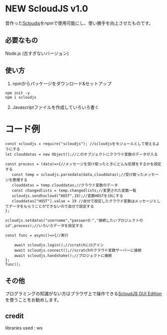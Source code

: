 # NEW ScloudJS v1.0

昔作った[Scloudjs](https://github.com/xxXFreezerXxx/ScloudJS)をnpmで使用可能にし、使い勝手を向上させたものです。

## 必要なもの
Node.js (古すぎないバージョン)
## 使い方
1. npmからパッケージをダウンロード&セットアップ
```
npm init -y
npm i scloudjs
```
2. Javascriptファイルを作成していろいろ書く

# コード例
```
const scloudjs = require("scloudjs"); //scloudjsをモジュールとして使えるようにする
let clouddatas = new Object();//このオブジェクトにクラウド変数のデータが入る

const process = (data)=>{//メッセージを受け取ったときにどんな処理をするかを設定する
   const temp = scloudjs.parsedata(data,clouddatas);//受け取ったメッセージを整理する
   clouddatas = temp.clouddatas;//クラウド変数のデータ
   const changedlists = temp.changedlists;//変更された変数一覧
   scloudjs.sendtocloud("HOST",19);//変数HOSTを19にする
   clouddatas["HOST"].value = 19 //自分で設定したクラウド変数はメッセージとしてデータをもらうことができないので自分で設定する
};

scloudjs.setdatas("username","password:","接続したいプロジェクトのid",process);//いろいろデータを設定する

const func = async()=>{//実行

    await scloudjs.login();//scratchにログイン
    await scloudjs.connect();//scratchのクラウド変数サーバーに接続
    await scloudjs.handshake();//プロジェクトに接続
};
func();

```
## その他
プログラミングの知識がない方はブラウザ上で操作できる[ScloudJS GUI Edition](https://github.com/xxXFreezerXxx/ScloudjsGUI)を使うことをお勧めします。
## credit
libraries used : ws